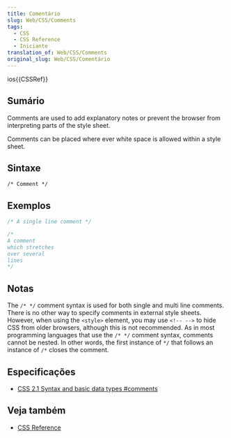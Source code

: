 ```yaml
---
title: Comentário
slug: Web/CSS/Comments
tags:
  - CSS
  - CSS Reference
  - Iniciante
translation_of: Web/CSS/Comments
original_slug: Web/CSS/Comentário
---
```

ios{{CSSRef}}

## Sumário

Comments are used to add explanatory notes or prevent the browser from interpreting parts of the style sheet.

Comments can be placed where ever white space is allowed within a style sheet.

## Sintaxe

```
/* Comment */
```

## Exemplos

```css
/* A single line comment */

/*
A comment
which stretches
over several
lines
*/
```

## Notas

The `/* */` comment syntax is used for both single and multi line comments. There is no other way to specify comments in external style sheets. However, when using the `<style>` element, you may use `<!-- -->` to hide CSS from older browsers, although this is not recommended. As in most programming languages that use the `/* */` comment syntax, comments cannot be nested. In other words, the first instance of `*/` that follows an instance of `/*` closes the comment.

## Especificações

- [CSS 2.1 Syntax and basic data types #comments](http://www.w3.org/TR/CSS21/syndata.html#comments)

## Veja também

- [CSS Reference](/pt-BR/docs/Web/CSS/Reference)
